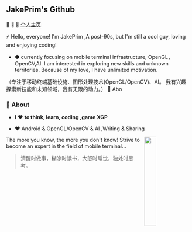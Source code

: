 ## JakePrim's Github

👋 👋 👋 <a href="https://www.yuque.com/jakeprim">个人主页</a>

⚡ Hello, everyone! I'm JakePrim ,A post-90s, but I'm still a cool guy, loving and enjoying coding!
- ● currently focusing on mobile terminal infrastructure, OpenGL，OpenCV,AI. I am interested in exploring new skills and unknown territories. Because of my love, I have unlimited motivation.

（专注于移动终端基础设施、图形处理技术(OpenGL/OpenCV)、AI。 我有兴趣探索新技能和未知领域，我有无限的动力。）
🚀 Abo

### 🚀 About
- **I** ❤️ **to think, learn, coding ,game XGP**

- ❤️ Android & OpenGL/OpenCV & AI ,Writing & Sharing

<img src="https://github.com/sunface/sunface/blob/master/assets/ferris.gif" align="right" width="25%"/>
 
The more you know, the more you don't know! Strive to become an expert in the field of mobile terminal...
 
> 清醒时做事，糊涂时读书，大怒时睡觉，独处时思考。


